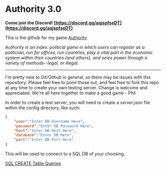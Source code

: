 # Authority 3.0

**Come join the Discord! [https://discord.gg/aqjspfseDT](https://discord.gg/aqjspfseDT)**

This is the github for my game [Authority](https://www.europeanperil.com/authority)

*Authority is an indev. political game in which users can register as a politician, run for offices, run countries, play a vital part in the economic system within their countries (and others), and seize power through a variety of methods--legal, or illegal.*

---




I'm pretty new to Git/Github in general, so there may be issues with this repository. Please feel free to point those out, and feel free to fork this repo at any time to create your own testing server. Change is welcome and appreciated. We're all here together to make a good game - Phil

In order to create a test server, you will need to create a *server.json* file within the config directory, like such:

```json
{
    "user":"Enter DB Username Here",
    "password":"Enter DB Password Here",
    "host":"Enter DB Host Here",
    "database":"Enter DB Here",
    "port":"Enter DB Port Here"
}
```

This will be used to connect to a SQL DB of your choosing.

[SQL CREATE Table Queries](https://github.com/PhilScott4VT/Authority/blob/main/sql_schema.sql)
